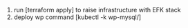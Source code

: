 1. run [terraform apply] to raise infrastructure with EFK stack
2. deploy wp command [kubectl -k wp-mysql/]
